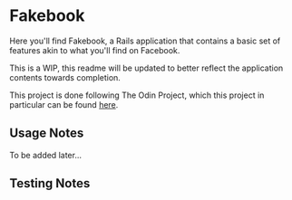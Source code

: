 # Fakebook

Here you'll find Fakebook, a Rails application that contains a basic set
of features akin to what you'll find on Facebook.

This is a WIP, this readme will be updated to better reflect the application
contents towards completion.

This project is done following The Odin Project, which this project in particular can
be found [here](https://www.theodinproject.com/courses/ruby-on-rails/lessons/final-project).

## Usage Notes

To be added later...

## Testing Notes